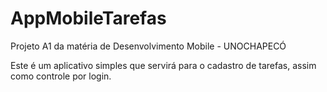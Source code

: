 # AppMobileTarefas

Projeto A1 da matéria de Desenvolvimento Mobile - UNOCHAPECÓ

Este é um aplicativo simples que servirá para o cadastro de tarefas, assim como controle por login.

